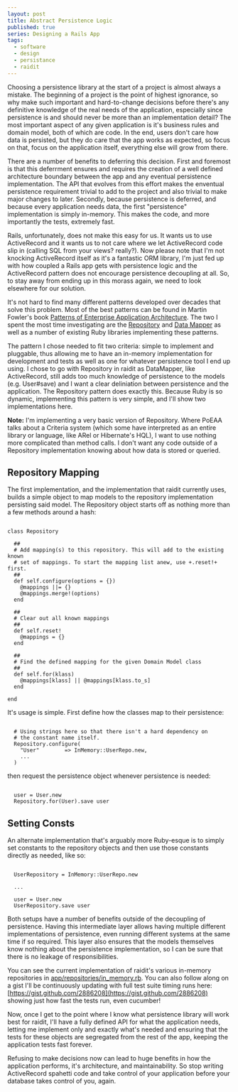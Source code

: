 ```yaml
---
layout: post
title: Abstract Persistence Logic
published: true
series: Designing a Rails App
tags:
  - software
  - design
  - persistance
  - raidit
---
```


Choosing a persistence library at the start of a project is almost always a mistake. The beginning of a project is the point of highest ignorance, so why make such important and hard-to-change decisions before there's any definitive knowledge of the real needs of the application, especially since persistence is and should never be more than an implementation detail? The most important aspect of any given application is it's business rules and domain model, both of which are code. In the end, users don't care how data is persisted, but they do care that the app works as expected, so focus on that, focus on the application itself, everything else will grow from there.

There are a number of benefits to deferring this decision. First and foremost is that this deferrment ensures and requires the creation of a well defined architecture boundary between the app and any eventual persistence implementation. The API that evolves from this effort makes the enventual persistence requirement trivial to add to the project and also trivial to make major changes to later. Secondly, because persistence is deferred, and because every application needs data, the first "persistence" implementation is simply in-memory. This makes the code, and more importantly the tests, extremely fast.

Rails, unfortunately, does not make this easy for us. It wants us to use ActiveRecord and it wants us to not care where we let ActiveRecord code slip in (calling SQL from your views? really?). Now please note that I'm not knocking ActiveRecord itself as it's a fantastic ORM library, I'm just fed up with how coupled a Rails app gets with persistence logic and the ActiveRecord pattern does not encourage persistence decoupling at all. So, to stay away from ending up in this morass again, we need to look elsewhere for our solution.

It's not hard to find many different patterns developed over decades that solve this problem. Most of the best patterns can be found in Martin Fowler's book [Patterns of Enterprise Application Architecture](http://martinfowler.com/books/eaa.html). The two I spent the most time investigating are the [Repository](http://martinfowler.com/eaaCatalog/repository.html) and [Data Mapper](http://martinfowler.com/eaaCatalog/dataMapper.html) as well as a number of existing Ruby libraries implementing these patterns.

The pattern I chose needed to fit two criteria: simple to implement and pluggable, thus allowing me to have an in-memory implementation for development and tests as well as one for whatever persistence tool I end up using. I chose to go with Repository in raidit as DataMapper, like ActiveRecord, still adds too much knowledge of persistence to the models (e.g. User#save) and I want a clear deliniation between persistence and the application. The Repository pattern does exactly this. Because Ruby is so dynamic, implementing this pattern is very simple, and I'll show two implementations here.

**Note:** I'm implementing a very basic version of Repository. Where PoEAA talks about a Criteria system (which some have interpreted as an entire library or language, like ARel or Hibernate's HQL), I want to use nothing more complicated than method calls. I don't want any code outside of a Repository implementation knowing about how data is stored or queried.

## Repository Mapping

The first implementation, and the implementation that raidit currently uses, builds a simple object to map models to the repository implementation persisting said model. The Repository object starts off as nothing more than a few methods around a hash:

<pre><code data-language="ruby">
class Repository

  ##
  # Add mapping(s) to this repository. This will add to the existing known
  # set of mappings. To start the mapping list anew, use +.reset!+ first.
  ##
  def self.configure(options = {})
    @mappings ||= {}
    @mappings.merge!(options)
  end

  ##
  # Clear out all known mappings
  ##
  def self.reset!
    @mappings = {}
  end

  ##
  # Find the defined mapping for the given Domain Model class
  ##
  def self.for(klass)
    @mappings[klass] || @mappings[klass.to_s]
  end

end
</code></pre>

It's usage is simple. First define how the classes map to their persistence:

<pre><code data-language="ruby">
  # Using strings here so that there isn't a hard dependency on
  # the constant name itself.
  Repository.configure(
    "User"        => InMemory::UserRepo.new,
    ...
  )
</code></pre>

then request the persistence object whenever persistence is needed:

<pre><code data-language="ruby">
  user = User.new
  Repository.for(User).save user
</code></pre>

## Setting Consts

An alternate implementation that's arguably more Ruby-esque is to simply set constants to the repository objects and then use those constants directly as needed, like so:

<pre><code data-language="ruby">
  UserRepository = InMemory::UserRepo.new

  ...

  user = User.new
  UserRepository.save user
</code></pre>

Both setups have a number of benefits outside of the decoupling of persistence. Having this intermediate layer allows having multiple different implementations of persistence, even running different systems at the same time if so required. This layer also ensures that the models themselves know nothing about the persistence implementation, so I can be sure that there is no leakage of responsibilities.

You can see the current implementation of raidit's various in-memory repositories in [app/repositories/in_memory.rb](https://github.com/jasonroelofs/raidit/blob/master/app/repositories/in_memory.rb). You can also follow along on a gist I'll be continuously updating with full test suite timing runs here: [https://gist.github.com/2886208](https://gist.github.com/2886208) showing just how fast the tests run, even cucumber!

Now, once I get to the point where I know what persistence library will work best for raidit, I'll have a fully defined API for what the application needs, letting me implement only and exactly what's needed and ensuring that the tests for these objects are segregated from the rest of the app, keeping the application tests fast forever.

Refusing to make decisions now can lead to huge benefits in how the application performs, it's architecture, and maintainability. So stop writing ActiveRecord spahetti code and take control of your application before your database takes control of you, again.
